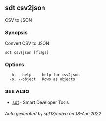 ## sdt csv2json

CSV to JSON

### Synopsis

Convert CSV to JSON

```
sdt csv2json [flags]
```

### Options

```
  -h, --help     help for csv2json
  -o, --object   Rows as objects
```

### SEE ALSO

* [sdt](sdt.md)	 - Smart Developer Tools

###### Auto generated by spf13/cobra on 18-Apr-2022
